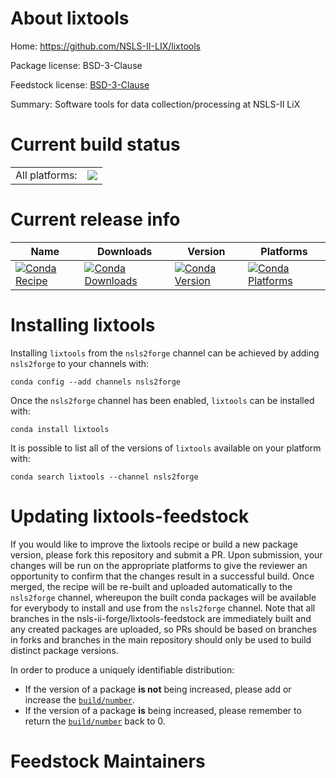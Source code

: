 About lixtools
==============

Home: https://github.com/NSLS-II-LIX/lixtools

Package license: BSD-3-Clause

Feedstock license: [BSD-3-Clause](https://github.com/nsls-ii-forge/lixtools-feedstock/blob/master/LICENSE.txt)

Summary: Software tools for data collection/processing at NSLS-II LiX

Current build status
====================


<table><tr><td>All platforms:</td>
    <td>
      <a href="https://dev.azure.com/nsls2forge/nsls2forge/_build/latest?definitionId=280&branchName=master">
        <img src="https://dev.azure.com/nsls2forge/nsls2forge/_apis/build/status/lixtools-feedstock?branchName=master">
      </a>
    </td>
  </tr>
</table>

Current release info
====================

| Name | Downloads | Version | Platforms |
| --- | --- | --- | --- |
| [![Conda Recipe](https://img.shields.io/badge/recipe-lixtools-green.svg)](https://anaconda.org/nsls2forge/lixtools) | [![Conda Downloads](https://img.shields.io/conda/dn/nsls2forge/lixtools.svg)](https://anaconda.org/nsls2forge/lixtools) | [![Conda Version](https://img.shields.io/conda/vn/nsls2forge/lixtools.svg)](https://anaconda.org/nsls2forge/lixtools) | [![Conda Platforms](https://img.shields.io/conda/pn/nsls2forge/lixtools.svg)](https://anaconda.org/nsls2forge/lixtools) |

Installing lixtools
===================

Installing `lixtools` from the `nsls2forge` channel can be achieved by adding `nsls2forge` to your channels with:

```
conda config --add channels nsls2forge
```

Once the `nsls2forge` channel has been enabled, `lixtools` can be installed with:

```
conda install lixtools
```

It is possible to list all of the versions of `lixtools` available on your platform with:

```
conda search lixtools --channel nsls2forge
```




Updating lixtools-feedstock
===========================

If you would like to improve the lixtools recipe or build a new
package version, please fork this repository and submit a PR. Upon submission,
your changes will be run on the appropriate platforms to give the reviewer an
opportunity to confirm that the changes result in a successful build. Once
merged, the recipe will be re-built and uploaded automatically to the
`nsls2forge` channel, whereupon the built conda packages will be available for
everybody to install and use from the `nsls2forge` channel.
Note that all branches in the nsls-ii-forge/lixtools-feedstock are
immediately built and any created packages are uploaded, so PRs should be based
on branches in forks and branches in the main repository should only be used to
build distinct package versions.

In order to produce a uniquely identifiable distribution:
 * If the version of a package **is not** being increased, please add or increase
   the [``build/number``](https://docs.conda.io/projects/conda-build/en/latest/resources/define-metadata.html#build-number-and-string).
 * If the version of a package **is** being increased, please remember to return
   the [``build/number``](https://docs.conda.io/projects/conda-build/en/latest/resources/define-metadata.html#build-number-and-string)
   back to 0.

Feedstock Maintainers
=====================



